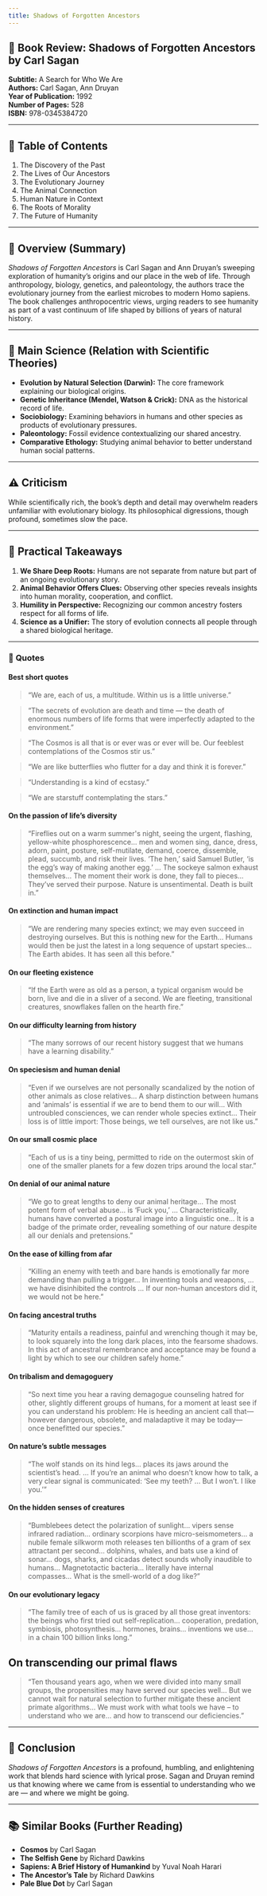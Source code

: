 ```yaml
---
title: Shadows of Forgotten Ancestors
--- 
```



## 🌌 Book Review: **Shadows of Forgotten Ancestors** by Carl Sagan

**Subtitle:** A Search for Who We Are  
**Authors:** Carl Sagan, Ann Druyan  
**Year of Publication:** 1992  
**Number of Pages:** 528  
**ISBN:** 978-0345384720

---

## 📌 **Table of Contents**

1. The Discovery of the Past  
2. The Lives of Our Ancestors  
3. The Evolutionary Journey  
4. The Animal Connection  
5. Human Nature in Context  
6. The Roots of Morality  
7. The Future of Humanity

---

## 🌟 **Overview (Summary)**

*Shadows of Forgotten Ancestors* is Carl Sagan and Ann Druyan’s sweeping exploration of humanity’s origins and our place in the web of life. Through anthropology, biology, genetics, and paleontology, the authors trace the evolutionary journey from the earliest microbes to modern Homo sapiens. The book challenges anthropocentric views, urging readers to see humanity as part of a vast continuum of life shaped by billions of years of natural history.

---

## 🧠 **Main Science (Relation with Scientific Theories)**

- **Evolution by Natural Selection (Darwin):** The core framework explaining our biological origins.
- **Genetic Inheritance (Mendel, Watson & Crick):** DNA as the historical record of life.
- **Sociobiology:** Examining behaviors in humans and other species as products of evolutionary pressures.
- **Paleontology:** Fossil evidence contextualizing our shared ancestry.
- **Comparative Ethology:** Studying animal behavior to better understand human social patterns.

---

## ⚠️ **Criticism**

While scientifically rich, the book’s depth and detail may overwhelm readers unfamiliar with evolutionary biology. Its philosophical digressions, though profound, sometimes slow the pace.

---

## 🔑 **Practical Takeaways**

1. **We Share Deep Roots:** Humans are not separate from nature but part of an ongoing evolutionary story.
2. **Animal Behavior Offers Clues:** Observing other species reveals insights into human morality, cooperation, and conflict.
3. **Humility in Perspective:** Recognizing our common ancestry fosters respect for all forms of life.
4. **Science as a Unifier:** The story of evolution connects all people through a shared biological heritage.

---

### 💬 **Quotes**

#### Best short quotes

> “We are, each of us, a multitude. Within us is a little universe.”

> “The secrets of evolution are death and time — the death of enormous numbers of life forms that were imperfectly adapted to the environment.”

> “The Cosmos is all that is or ever was or ever will be. Our feeblest contemplations of the Cosmos stir us.”

> “We are like butterflies who flutter for a day and think it is forever.”

> “Understanding is a kind of ecstasy.”

> “We are starstuff contemplating the stars.”


#### On the passion of life’s diversity
> “Fireflies out on a warm summer's night, seeing the urgent, flashing, yellow-white phosphorescence… men and women sing, dance, dress, adorn, paint, posture, self-mutilate, demand, coerce, dissemble, plead, succumb, and risk their lives. ‘The hen,’ said Samuel Butler, ‘is the egg’s way of making another egg.’ … The sockeye salmon exhaust themselves… The moment their work is done, they fall to pieces… They’ve served their purpose. Nature is unsentimental. Death is built in.”

#### On extinction and human impact
> “We are rendering many species extinct; we may even succeed in destroying ourselves. But this is nothing new for the Earth… Humans would then be just the latest in a long sequence of upstart species… The Earth abides. It has seen all this before.”

#### On our fleeting existence
> “If the Earth were as old as a person, a typical organism would be born, live and die in a sliver of a second. We are fleeting, transitional creatures, snowflakes fallen on the hearth fire.”

#### On our difficulty learning from history
> “The many sorrows of our recent history suggest that we humans have a learning disability.”

#### On speciesism and human denial
> “Even if we ourselves are not personally scandalized by the notion of other animals as close relatives… A sharp distinction between humans and ‘animals’ is essential if we are to bend them to our will… With untroubled consciences, we can render whole species extinct… Their loss is of little import: Those beings, we tell ourselves, are not like us.”

#### On our small cosmic place
> “Each of us is a tiny being, permitted to ride on the outermost skin of one of the smaller planets for a few dozen trips around the local star.”

#### On denial of our animal nature
> “We go to great lengths to deny our animal heritage… The most potent form of verbal abuse… is ‘Fuck you,’ … Characteristically, humans have converted a postural image into a linguistic one… It is a badge of the primate order, revealing something of our nature despite all our denials and pretensions.”

#### On the ease of killing from afar
> “Killing an enemy with teeth and bare hands is emotionally far more demanding than pulling a trigger… In inventing tools and weapons, … we have disinhibited the controls … If our non-human ancestors did it, we would not be here.”

#### On facing ancestral truths
> “Maturity entails a readiness, painful and wrenching though it may be, to look squarely into the long dark places, into the fearsome shadows. In this act of ancestral remembrance and acceptance may be found a light by which to see our children safely home.”

#### On tribalism and demagoguery
> “So next time you hear a raving demagogue counseling hatred for other, slightly different groups of humans, for a moment at least see if you can understand his problem: He is heeding an ancient call that—however dangerous, obsolete, and maladaptive it may be today—once benefitted our species.”

#### On nature’s subtle messages
> “The wolf stands on its hind legs… places its jaws around the scientist’s head. … If you’re an animal who doesn’t know how to talk, a very clear signal is communicated: ‘See my teeth? … But I won’t. I like you.’”

#### On the hidden senses of creatures
> “Bumblebees detect the polarization of sunlight… vipers sense infrared radiation… ordinary scorpions have micro-seismometers… a nubile female silkworm moth releases ten billionths of a gram of sex attractant per second… dolphins, whales, and bats use a kind of sonar… dogs, sharks, and cicadas detect sounds wholly inaudible to humans… Magnetotactic bacteria… literally have internal compasses… What is the smell-world of a dog like?”

#### On our evolutionary legacy
> “The family tree of each of us is graced by all those great inventors: the beings who first tried out self-replication… cooperation, predation, symbiosis, photosynthesis… hormones, brains… inventions we use… in a chain 100 billion links long.”

## On transcending our primal flaws
> “Ten thousand years ago, when we were divided into many small groups, the propensities may have served our species well… But we cannot wait for natural selection to further mitigate these ancient primate algorithms… We must work with what tools we have – to understand who we are… and how to transcend our deficiencies.”
---

## 📌 **Conclusion**

*Shadows of Forgotten Ancestors* is a profound, humbling, and enlightening work that blends hard science with lyrical prose. Sagan and Druyan remind us that knowing where we came from is essential to understanding who we are — and where we might be going.

---

## 📚 **Similar Books (Further Reading)**

- **Cosmos** by Carl Sagan
- **The Selfish Gene** by Richard Dawkins
- **Sapiens: A Brief History of Humankind** by Yuval Noah Harari
- **The Ancestor’s Tale** by Richard Dawkins
- **Pale Blue Dot** by Carl Sagan

